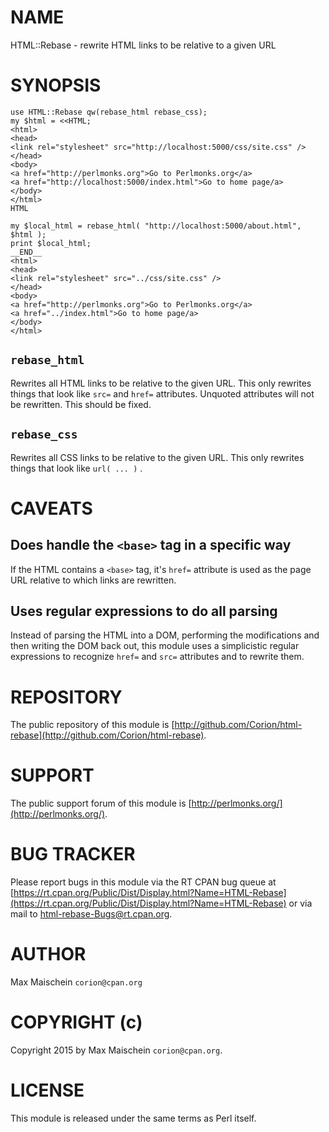 # NAME

HTML::Rebase - rewrite HTML links to be relative to a given URL

# SYNOPSIS

    use HTML::Rebase qw(rebase_html rebase_css);
    my $html = <<HTML;
    <html>
    <head>
    <link rel="stylesheet" src="http://localhost:5000/css/site.css" />
    </head>
    <body>
    <a href="http://perlmonks.org">Go to Perlmonks.org</a>
    <a href="http://localhost:5000/index.html">Go to home page/a>
    </body>
    </html>
    HTML

    my $local_html = rebase_html( "http://localhost:5000/about.html", $html );
    print $local_html;
    __END__
    <html>
    <head>
    <link rel="stylesheet" src="../css/site.css" />
    </head>
    <body>
    <a href="http://perlmonks.org">Go to Perlmonks.org</a>
    <a href="../index.html">Go to home page/a>
    </body>
    </html>

## `rebase_html`

Rewrites all HTML links to be relative to the given URL. This
only rewrites things that look like `src=` and `href=` attributes.
Unquoted attributes will not be rewritten. This should be fixed.

## `rebase_css`

Rewrites all CSS links to be relative to the given URL. This
only rewrites things that look like `url( ... )` .

# CAVEATS

## Does handle the `<base>` tag in a specific way

If the HTML contains a `<base>` tag, it's `href=` attribute
is used as the page URL relative to which links are rewritten.

## Uses regular expressions to do all parsing

Instead of parsing the HTML into a DOM, performing the modifications and
then writing the DOM back out, this module uses a simplicistic regular
expressions to recognize `href=` and `src=` attributes and
to rewrite them.

# REPOSITORY

The public repository of this module is 
[http://github.com/Corion/html-rebase](http://github.com/Corion/html-rebase).

# SUPPORT

The public support forum of this module is
[http://perlmonks.org/](http://perlmonks.org/).

# BUG TRACKER

Please report bugs in this module via the RT CPAN bug queue at
[https://rt.cpan.org/Public/Dist/Display.html?Name=HTML-Rebase](https://rt.cpan.org/Public/Dist/Display.html?Name=HTML-Rebase)
or via mail to [html-rebase-Bugs@rt.cpan.org](https://metacpan.org/pod/html-rebase-Bugs@rt.cpan.org).

# AUTHOR

Max Maischein `corion@cpan.org`

# COPYRIGHT (c)

Copyright 2015 by Max Maischein `corion@cpan.org`.

# LICENSE

This module is released under the same terms as Perl itself.

